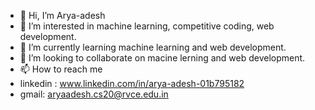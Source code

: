 - 👋 Hi, I’m Arya-adesh
- 👀 I’m interested in machine learning, competitive coding, web development.
- 🌱 I’m currently learning machine learning and web development.
- 💞️ I’m looking to collaborate on macine lerning and web development.
- 📫 How to reach me 
- linkedin : www.linkedin.com/in/arya-adesh-01b795182
- gmail: aryaadesh.cs20@rvce.edu.in


<!---
Arya-adesh/Arya-adesh is a ✨ special ✨ repository because its `README.md` (this file) appears on your GitHub profile.
You can click the Preview link to take a look at your changes.
--->
